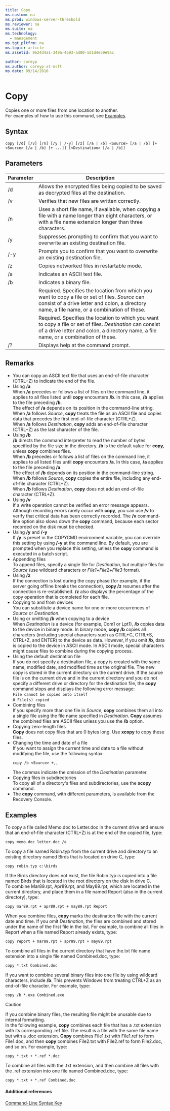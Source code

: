 ```yaml
---
title: Copy
ms.custom: na
ms.prod: windows-server-threshold
ms.reviewer: na
ms.suite: na
ms.technology: 
  - management
ms.tgt_pltfrm: na
ms.topic: article
ms.assetid: 9624d4a1-349a-4693-ad00-1d1d4e59e9ac

author: coreyp
ms.author: coreyp-at-msft
ms.date: 09/14/2016
---
```

# Copy
Copies one or more files from one location to another.  
For examples of how to use this command, see [Examples](#BKMK_examples).  
## Syntax  
```  
copy [/d] [/v] [/n] [/y | /-y] [/z] [/a | /b] <Source> [/a | /b] [+<Source> [/a | /b] [+ ...]] [<Destination> [/a | /b]]  
```  
## Parameters  
|Parameter|Description|  
|-------------|---------------|  
|/d|Allows the encrypted files being copied to be saved as decrypted files at the destination.|  
|/v|Verifies that new files are written correctly.|  
|/n|Uses a short file name, if available, when copying a file with a name longer than eight characters, or with a file name extension longer than three characters.|  
|/y|Suppresses prompting to confirm that you want to overwrite an existing destination file.|  
|/-y|Prompts you to confirm that you want to overwrite an existing destination file.|  
|/z|Copies networked files in restartable mode.|  
|/a|Indicates an ASCII text file.|  
|/b|Indicates a binary file.|  
|<Source>|Required. Specifies the location from which you want to copy a file or set of files. *Source* can consist of a drive letter and colon, a directory name, a file name, or a combination of these.|  
|<Destination>|Required. Specifies the location to which you want to copy a file or set of files. *Destination* can consist of a drive letter and colon, a directory name, a file name, or a combination of these.|  
|/?|Displays help at the command prompt.|  
## Remarks  
-   You can copy an ASCII text file that uses an end-of-file character (CTRL+Z) to indicate the end of the file.  
-   Using **/a**  
    When **/a** precedes or follows a list of files on the command line, it applies to all files listed until **copy** encounters **/b**. In this case, **/b** applies to the file preceding **/b**.  
    The effect of **/a** depends on its position in the command-line string. When **/a** follows *Source*, **copy** treats the file as an ASCII file and copies data that precedes the first end-of-file character (CTRL+Z).  
    When **/a** follows *Destination*, **copy** adds an end-of-file character (CTRL+Z) as the last character of the file.  
-   Using **/b**  
    **/b** directs the command interpreter to read the number of bytes specified by the file size in the directory. **/b** is the default value for **copy**, unless **copy** combines files.  
    When **/b** precedes or follows a list of files on the command line, it applies to all listed files until **copy** encounters **/a**. In this case, **/a** applies to the file preceding **/a**.  
    The effect of **/b** depends on its position in the command–line string. When **/b** follows *Source*, **copy** copies the entire file, including any end-of-file character (CTRL+Z).  
    When **/b** follows *Destination*, **copy** does not add an end-of-file character (CTRL+Z).  
-   Using **/v**  
    If a write operation cannot be verified an error message appears. Although recording errors rarely occur with **copy**, you can use **/v** to verify that critical data has been correctly recorded. The **/v** command-line option also slows down the **copy** command, because each sector recorded on the disk must be checked.  
-   Using **/y** and **/-y**  
    If **/y** is preset in the COPYCMD environment variable, you can override this setting by using **/-y** at the command line. By default, you are prompted when you replace this setting, unless the **copy** command is executed in a batch script.  
-   Appending files  
    To append files, specify a single file for *Destination*, but multiple files for *Source* (use wildcard characters or *File1*+*File2*+*File3* format).  
-   Using **/z**  
    If the connection is lost during the copy phase (for example, if the server going offline breaks the connection), **copy /z** resumes after the connection is re-established. **/z** also displays the percentage of the copy operation that is completed for each file.  
-   Copying to and from devices  
    You can substitute a device name for one or more occurrences of *Source* or *Destination*.  
-   Using or omitting **/b** when copying to a device  
    When *Destination* is a device (for example, Com1 or Lpt1), **/b** copies data to the device in binary mode. In binary mode, **copy /b** copies all characters (including special characters such as CTRL+C, CTRL+S, CTRL+Z, and ENTER) to the device as data. However, if you omit **/b**, data is copied to the device in ASCII mode. In ASCII mode, special characters might cause files to combine during the copying process.  
-   Using the default destination file  
    If you do not specify a destination file, a copy is created with the same name, modified date, and modified time as the original file. The new copy is stored in the current directory on the current drive. If the source file is on the current drive and in the current directory and you do not specify a different drive or directory for the destination file, the **copy** command stops and displays the following error message:  
    `File cannot be copied onto itself`  
    `0 File(s) copied`  
-   Combining files  
    If you specify more than one file in *Source*, **copy** combines them all into a single file using the file name specified in *Destination*. **Copy** assumes the combined files are ASCII files unless you use the **/b** option.  
-   Copying zero-length files  
    **Copy** does not copy files that are 0 bytes long. Use **xcopy** to copy these files.  
-   Changing the time and date of a file  
    If you want to assign the current time and date to a file without modifying the file, use the following syntax:  
    ```  
    copy /b <Source> +,,  
    ```  
    The commas indicate the omission of the *Destination* parameter.  
-   Copying files in subdirectories  
    To copy all of a directory's files and subdirectories, use the **xcopy** command.  
-   The **copy** command, with different parameters, is available from the Recovery Console.  
## <a name="BKMK_examples"></a>Examples  
To copy a file called Memo.doc to Letter.doc in the current drive and ensure that an end-of-file character (CTRL+Z) is at the end of the copied file, type:  
```  
copy memo.doc letter.doc /a  
```  
To copy a file named Robin.typ from the current drive and directory to an existing directory named Birds that is located on drive C, type:  
```  
copy robin.typ c:\birds  
```  
If the Birds directory does not exist, the file Robin.typ is copied into a file named Birds that is located in the root directory on the disk in drive C.  
To combine Mar89.rpt, Apr89.rpt, and May89.rpt, which are located in the current directory, and place them in a file named Report (also in the current directory), type:  
```  
copy mar89.rpt + apr89.rpt + may89.rpt Report  
```  
When you combine files, **copy** marks the destination file with the current date and time. If you omit *Destination*, the files are combined and stored under the name of the first file in the list. For example, to combine all files in Report when a file named Report already exists, type:  
```  
copy report + mar89.rpt + apr89.rpt + may89.rpt  
```  
To combine all files in the current directory that have the.txt file name extension into a single file named Combined.doc, type:  
```  
copy *.txt Combined.doc   
```  
If you want to combine several binary files into one file by using wildcard characters, include **/b**. This prevents Windows from treating CTRL+Z as an end-of-file character. For example, type:  
```  
copy /b *.exe Combined.exe  
```  
> [!CAUTION]  
> If you combine binary files, the resulting file might be unusable due to internal formatting.  
In the following example, **copy** combines each file that has a .txt extension with its corresponding .ref file. The result is a file with the same file name but with a .doc extension. **Copy** combines File1.txt with File1.ref to form File1.doc, and then **copy** combines File2.txt with File2.ref to form File2.doc, and so on. For example, type:  
```  
copy *.txt + *.ref *.doc  
```  
To combine all files with the .txt extension, and then combine all files with the .ref extension into one file named Combined.doc, type:  
```  
copy *.txt + *.ref Combined.doc  
```  
#### Additional references  
[Command-Line Syntax Key](Command-Line-Syntax-Key.md)  
